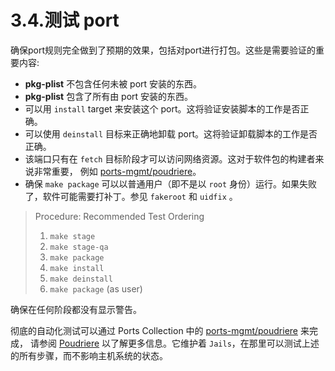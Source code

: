 # 3.4.测试 port

确保port规则完全做到了预期的效果，包括对port进行打包。这些是需要验证的重要内容:

- **pkg-plist** 不包含任何未被 port 安装的东西。
- **pkg-plist** 包含了所有由 port 安装的东西。
- 可以用 `install` target 来安装这个 port。这将验证安装脚本的工作是否正确。
- 可以使用 `deinstall` 目标来正确地卸载 port。这将验证卸载脚本的工作是否正确。
- 该端口只有在 `fetch` 目标阶段才可以访问网络资源。这对于软件包的构建者来说非常重要， 例如 [ports-mgmt/poudriere](https://cgit.freebsd.org/ports/tree/ports-mgmt/poudriere/pkg-descr)。
- 确保 `make package` 可以以普通用户（即不是以 `root` 身份）运行。如果失败了，软件可能需要打补丁。参见 `fakeroot` 和 `uidfix` 。

>Procedure: Recommended Test Ordering
>
>1. `make stage`
>2. `make stage-qa`
>3. `make package`
>4. `make install`
>5. `make deinstall`
>6. `make package` (as user)
>

确保在任何阶段都没有显示警告。

彻底的自动化测试可以通过 Ports Collection 中的 [ports-mgmt/poudriere](https://cgit.freebsd.org/ports/tree/ports-mgmt/poudriere/pkg-descr) 来完成， 请参阅 [Poudriere](https://docs.freebsd.org/en/books/porters-handbook/testing/index.html#testing-poudriere) 以了解更多信息。它维护着 `Jails`，在那里可以测试上述的所有步骤，而不影响主机系统的状态。